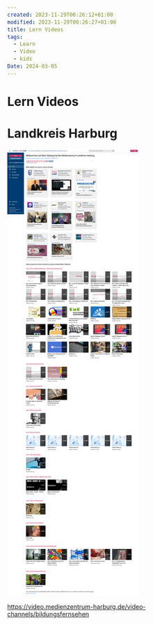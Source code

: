 ```yaml
---
created: 2023-11-29T00:26:12+01:00
modified: 2023-11-29T00:26:27+01:00
title: Lern Videos
tags:
  - Learn
  - Video
  - kids
Date: 2024-03-05
---
```


# Lern Videos 
# Landkreis Harburg

![](../_asset/2023-11-29_LernVideos_image_1.png)

<https://video.medienzentrum-harburg.de/video-channels/bildungsfernsehen>

